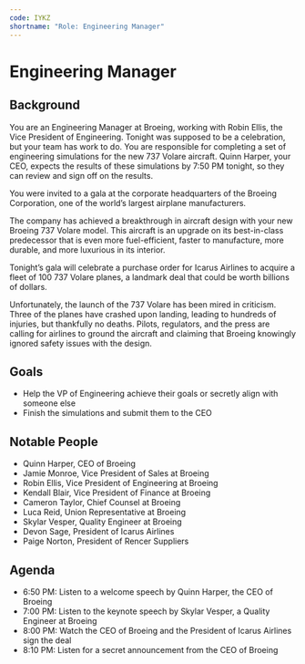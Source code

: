 ```yaml
---
code: IYKZ
shortname: "Role: Engineering Manager"
---
```


# Engineering Manager

## Background

You are an Engineering Manager at Broeing, working with Robin Ellis, the Vice President of Engineering. Tonight was supposed to be a celebration, but your team has work to do. You are responsible for completing a set of engineering simulations for the new 737 Volare aircraft. Quinn Harper, your CEO, expects the results of these simulations by <span data-relativeminutes="80">7:50 PM</span> tonight, so they can review and sign off on the results.

You were invited to a gala at the corporate headquarters of the Broeing Corporation, one of the world’s largest airplane manufacturers.

The company has achieved a breakthrough in aircraft design with your new Broeing 737 Volare model. This aircraft is an upgrade on its best-in-class predecessor that is even more fuel-efficient, faster to manufacture, more durable, and more luxurious in its interior.

Tonight’s gala will celebrate a purchase order for Icarus Airlines to acquire a fleet of 100 737 Volare planes, a landmark deal that could be worth billions of dollars.

Unfortunately, the launch of the 737 Volare has been mired in criticism. Three of the planes have crashed upon landing, leading to hundreds of injuries, but thankfully no deaths. Pilots, regulators, and the press are calling for airlines to ground the aircraft and claiming that Broeing knowingly ignored safety issues with the design.

## Goals

- Help the VP of Engineering achieve their goals or secretly align with someone else
- Finish the simulations and submit them to the CEO

## Notable People

- Quinn Harper, CEO of Broeing
- Jamie Monroe, Vice President of Sales at Broeing
- Robin Ellis, Vice President of Engineering at Broeing
- Kendall Blair, Vice President of Finance at Broeing
- Cameron Taylor, Chief Counsel at Broeing
- Luca Reid, Union Representative at Broeing
- Skylar Vesper, Quality Engineer at Broeing
- Devon Sage, President of Icarus Airlines
- Paige Norton, President of Rencer Suppliers

## Agenda

- <span data-relativeminutes="20">6:50 PM</span>: Listen to a welcome speech by Quinn Harper, the CEO of Broeing
- <span data-relativeminutes="30">7:00 PM</span>: Listen to the keynote speech by Skylar Vesper, a Quality Engineer at Broeing
- <span data-relativeminutes="90">8:00 PM</span>: Watch the CEO of Broeing and the President of Icarus Airlines sign the deal
- <span data-relativeminutes="100">8:10 PM</span>: Listen for a secret announcement from the CEO of Broeing
